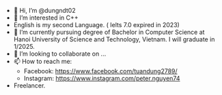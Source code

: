 
- 👋 Hi, I’m @dungndt02
- 👀 I’m interested in C++
- English is my second Language. ( Ielts 7.0 expired in 2023)
- 🌱 I’m currently pursuing degree of Bachelor in Computer Science at Hanoi University of Science and Technology, Vietnam.
      I will graduate in 1/2025.
- 💞️ I’m looking to collaborate on ...
- 📫 How to reach me:
    - Facebook: https://www.facebook.com/tuandung2789/
    - Instagram: https://www.instagram.com/peter.nguyen74
- Freelancer.
